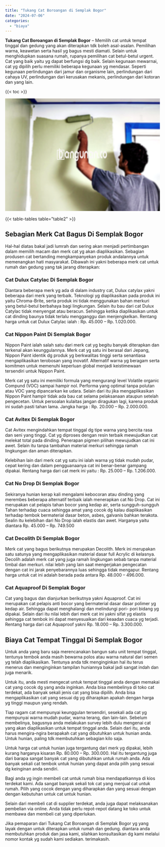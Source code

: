 ```yaml
---
title: "Tukang Cat Boroangan di Semplak Bogor"
date: "2024-07-06"
categories: 
  - "biaya"
---
```


**Tukang Cat Boroangan di Semplak Bogor** – Memilih cat untuk tempat tinggal dan gedung yang akan diterapkan tdk boleh asal-asalan. Pemilihan warna, keawetan serta hasil yg bagus mesti diamati. Selain untuk menghidupkan suasana rumah, rupanya pemilihan cat betul-betul urgent. Cat yang baik yaitu yg dapat berfungsi dg baik. Selain kegunaan mewarnai, cat yg dipilih perlu memiliki beberapa kegunaan yg mendasar. Seperti kegunaan perlindungan dari jamur dan organisme lain, perlindungan dari cahaya UV, perlindungan dari kerusakan mekanis, perlindungan dari kotoran dan yang lain.

{{< toc >}}

![Tukang Cat Boroangan di Semplak Bogor](/images/jasa-cat-murah18.png)

{{< table-tables table="table2" >}}

## Sebagian Merk Cat Bagus Di Semplak Bogor

Hal-hal diatas bakal jadi lumrah dan sering akan menjadi pertimbangan dalam memilih macam dan merk cat yg akan diaplikasikan. Sebagian produsen cat bertanding mengkampanyekan produk andalannya untuk memenangkan hati masyarakat. Dibawah ini yakni beberapa merk cat untuk rumah dan gedung yang tak jarang diterapkan:

### Cat Dulux Catylac Di Semplak Bogor

Diantara beberapa merk yg ada di dalam industry cat, Dulux catylax yakni beberapa dari merk yang terbaik. Teknologi yg diaplikasikan pada produk ini yaitu Chroma-Brite, serta produk ini tidak menggunakan bahan merkuri yang betul-betul berbahaya bagi lingkungan. Selain itu bau dari cat Dulux Catylac tidak menyengat atau beracun. Sehingga ketika diaplikasikan untuk cat dinding baunya tidak terlalu mengganggu dan menjengkelkan. Rentang harga untuk cat Dulux Catylac ialah : Rp. 45.000 – Rp. 1.020.000.

### Cat Nippon Paint Di Semplak Bogor

Nippon Paint ialah salah satu dari merk cat yg begitu banyak diterapkan dan terkenal akan keunggulannya. Merk cat yg satu ini berasal dari Jepang, Nippon Paint identik dg produk yg berkwalitas tinggi serta senantiasa mengaplikasikan terobosan yang inovatif. Alternatif warna yg beragam serta komitmen untuk memenuhi keperluan global menjadi keistimewaan tersendiri untuk Nippon Paint.

Merk cat yg satu ini memiliki formula yang mengurangi level Volatile organic Compund (VOC) sampai hampir nol. Performa yang optimal tanpa polutan atau VOC yang dipancarkan ke udara. Selain dari itu jika mengaplikasikan Nippon Paint hampir tidak ada bau cat selama pelaksanaan ataupun setelah pengecetan. Untuk persoalan kulaitas jangan diragukan lagi, karena produk ini sudah pasti tahan lama. Jangka harga : Rp. 20.000 – Rp. 2.000.000.

### Cat Avitex Di Semplak Bogor

Cat Avitex mengindahkan tempat tinggal dg tipe warna yang bercita rasa dan seni yang tinggi. Cat yg diproses dengan resin terbaik mewujudkan cat melekat total pada dinding. Penerapan pigmen pilihan mewujudkan cat ini awet. Selain itu tanpa tambahan material merkuri sehingga ramah lingkungan dan aman diterapkan.

Kelebihan lain dari merk cat yg satu ini ialah warna yg tidak mudah pudar, cepat kering dan dalam pengguanaanya cat ini benar-benar gampang dipakai. Rentang harga dari cat merk ini yaitu : Rp. 25.000 – Rp. 1.206.000.

### Cat No Drop Di Semplak Bogor

Sekiranya hunian kerap kali mengalami kebocoran atau dinding yang merembes beberapa alternatif terbaik ialah menerapkan cat No Drop. Cat ini merupakan cat pelapis tahan bocor yang kedap air, serta sungguh-sungguh Tahan terhadap cuaca sehingga amat yang cocok dg kalau diaplikasikan terhadap tembok bermaterial dasar beton, asbes, galvanis bahkan terakota. Sealin itu kelebihan dari No Drop ialah elastis dan awet. Harganya yaitu diantara Rp. 45.000 – Rp. 749.500

### Cat Decolith Di Semplak Bogor

Merk cat yang bagus berikutnya merupakan Decolith. Merk ini merupakan satu satunya yang mengaplikasikan material dasar full Acrylic di kelasnya. Decolih adalah merk cat yang juga ramah lingkungan sebab tanpa material timbal dan merkuri. nilai lebih yang lain saat mengerjakan pengecatan dengan cat ini jarak penyebarannya luas sehingga tidak mengapur. Rentang harga untuk cat ini adalah berada pada antara Rp. 48.000 – 496.000.

### Cat Aquaproof Di Semplak Bogor

Cat yang bagus dan dianjurkan berikutnya yakni Aquaproof. Cat ini merupakan cat pelapis anti bocor yang bermaterial dasar dasar polimer yg kedap air. Sehingga dapat menghalangi dan melindungi pori- pori bidang yg dipakai. Selain dari itu nilai lebih dari merk cat ini yakni sifat yg elastis sehingga cat tembok ini dapat menyesuaikan dari keaadan cuaca yg terjadi. Rentang harga dari cat Aquaproof yakni Rp. 18.000 – Rp. 3.300.000.

## Biaya Cat Tempat Tinggal Di Semplak Bogor

Untuk anda yang baru saja merencanakan bangun satu unit tempat tinggal, tentunya tembok anda masih bewarna polos atau warna natural dari semen yg telah diaplikasikan. Tentunya anda tdk menginginkan hal itu terus menerus dan menginginkan tampilan huniannya bakal jadi sangat indah dan juga menarik.

Untuk itu, anda mesti mengecat untuk tempat tinggal anda dengan memakai cat yang cocok dg yang anda inginkan. Anda bisa membelinya di toko cat terdekat, ada banyak sekali jenis cat yang bisa dipilih. Anda bisa mengaplikasikan cat yang sesuai dg yg diharapkan apakah dengan harga yg tinggi maupun yang rendah.

Tiap ragam cat mempunyai keunggulan tersendiri, sesekali ada cat yg mempunyai warna mudah pudar, warna terang, dan lain-lain. Sebelum membelinya, bagusnya anda melakukan survey lebih dulu mengenai cat yang akan diaplikasikan untuk tempat tinggal anda. Selain dari itu, anda harus mengira-ngira berapakah cat yang dibutuhkan untuk hunian anda. Untuk hunian, paling tdk membutuhkan sebagian kilo saja.

Untuk harga cat untuk hunian juga tergantung dari merk yg dipakai, lebih kurang harganya kisaran Rp. 80.000 – Rp. 300.000. Hal itu tergantung juga dari barapa sangat banyak cat yang dibutuhkan untuk rumah anda. Ada banyak sekali cat tembok untuk hunian yang dapat anda pilih yang sesuai dg keinginan anda sendiri.

Bagi anda yg ingin membeli cat untuk rumah bisa mendapatkannya di kios terdekat kami. Ada sangat banyak sekali tok cat yang menjual cat untuk rumah. Pilih yang cocok dengan yang diharapkan dan yang sesuai dengan dengan kebutuhan untuk cat untuk hunian.

Selain dari membeli cat di supplier terdekat, anda juga dapat melaksanakan pembelian via online. Anda tidak perlu repot-repot datang ke toko untuk membawa dan membeli cat yang diperlukan.

Jika pemaparan dari Tukang Cat Boroangan di Semplak Bogor yg yang layak dengan untuk diterapkan untuk rumah dan gedung. diantara anda membutuhkan produk dan jasa kami, silahkan konsultasikan dg kami melalui nomor kontak yg sudah kami sediakan. terimakasih.
